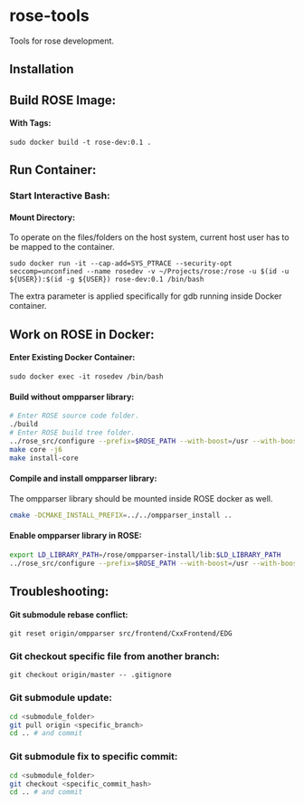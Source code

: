 # rose-tools

Tools for rose development.


## Installation


## Build ROSE Image:

#### With Tags:

`sudo docker build -t rose-dev:0.1 .`


## Run Container:

### Start Interactive Bash:

#### Mount Directory:

To operate on the files/folders on the host system, current host user has to be mapped to the container.

`sudo docker run -it --cap-add=SYS_PTRACE --security-opt seccomp=unconfined --name rosedev -v ~/Projects/rose:/rose -u $(id -u ${USER}):$(id -g ${USER}) rose-dev:0.1 /bin/bash`

The extra parameter is applied specifically for gdb running inside Docker container.

## Work on ROSE in Docker:

#### Enter Existing Docker Container:

`sudo docker exec -it rosedev /bin/bash`

#### Build without ompparser library:

```bash
# Enter ROSE source code folder.
./build
# Enter ROSE build tree folder.
../rose_src/configure --prefix=$ROSE_PATH --with-boost=/usr --with-boost-libdir=/usr/lib/x86_64-linux-gnu/ --enable-languages=c,c++,fortran --enable-projects-directory --disable-tests-directory --disable-tutorial-directory --enable-edg_version=5.0 --with-gomp_omp_runtime_library=/usr/lib/gcc/x86_64-linux-gnu/5
make core -j6
make install-core
```

#### Compile and install ompparser library:

The ompparser library should be mounted inside ROSE docker as well.

```bash
cmake -DCMAKE_INSTALL_PREFIX=../../ompparser_install ..
```

#### Enable ompparser library in ROSE:

```bash
export LD_LIBRARY_PATH=/rose/ompparser-install/lib:$LD_LIBRARY_PATH
../rose_src/configure --prefix=$ROSE_PATH --with-boost=/usr --with-boost-libdir=/usr/lib/x86_64-linux-gnu/ --enable-languages=c,c++,fortran --disable-tests-directory --disable-tutorial-directory --disable-projects-directory --enable-edg_version=5.0 --with-ompparser=/rose/ompparser_install
```

## Troubleshooting:

#### Git submodule rebase conflict:

`git reset origin/ompparser src/frontend/CxxFrontend/EDG`

### Git checkout specific file from another branch:

`git checkout origin/master -- .gitignore`

### Git submodule update:

```bash
cd <submodule_folder>
git pull origin <specific_branch>
cd .. # and commit
```

### Git submodule fix to specific commit:

```bash
cd <submodule_folder>
git checkout <specific_commit_hash>
cd .. # and commit
```
